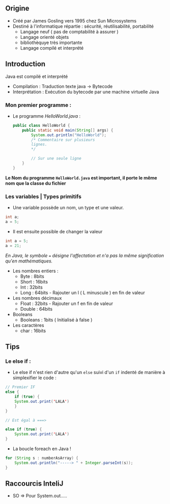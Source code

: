 
## Origine
- Créé par James Gosling vers 1995 chez Sun Microsystems
- Destiné à l'informatique répartie : sécurité, réutilisabilité, portabilité
	- Langage neuf ( pas de comptabilité à assurer )
	- Langage orienté objets
	- bibliothèquye très importante
	- Langage compilé et interprété

## Introduction
Java est compilé et interprété
- Compilation : Traduction texte java -> Bytecode
- Interprétation : Exécution du bytecode par une machine virtuelle Java

### Mon premier programme :
- Le programme *HelloWorld.java* :
	```java
	public class HelloWorld {
		public static void main(String[] args) {
			System.out.println("HelloWorld");
			/* Commentaire sur plusieurs
			lignes.
			*/

			// Sur une seule ligne
		}
	}
	```
**Le Nom du programme `HelloWorld.java` est important, il porte le même nom que la classe du fichier**

### Les variables | Types primitifs
- Une variable possède un nom, un type et une valeur.
```Java
int a;
a = 5;
```
- Il est ensuite possible de changer la valeur
```Java
int a = 5;
a = 21;
```
*En Java, le symbole `=` désigne l'affectation et n'a pas la même signification qu'en mathématiques.*

- Les nombres entiers :
	- Byte : 8bits
	- Short : 16bits
	- Int : 32bits
	- Long : 64bits - Rajouter un l ( L minuscule ) en fin de valeur
- Les nombres décimaux
	- Float : 32bits - Rajouter un f en fin de valeur
	- Double : 64bits
 - Booleans
	 - Booleans : 1bits ( Initialisé à false )
- Les caractères
	- char : 16bits

## Tips
### Le else if :
- Le else if n'est rien d'autre qu'un `else` suivi d'un `if` indenté de manière à simplexifier le code :
``` java
// Premier IF
else {
	if (true) {
	System.out.print('LALA')
	}
}

// Est égal à ===>

else if (true) {
	System.out.print('LALA')
}
```

- La boucle foreach en Java !
```Java
for (String s : numberAsArray) {
    System.out.println("-----> " + Integer.parseInt(s));
}
```



## Raccourcis InteliJ
- SO => Pour System.out.....
